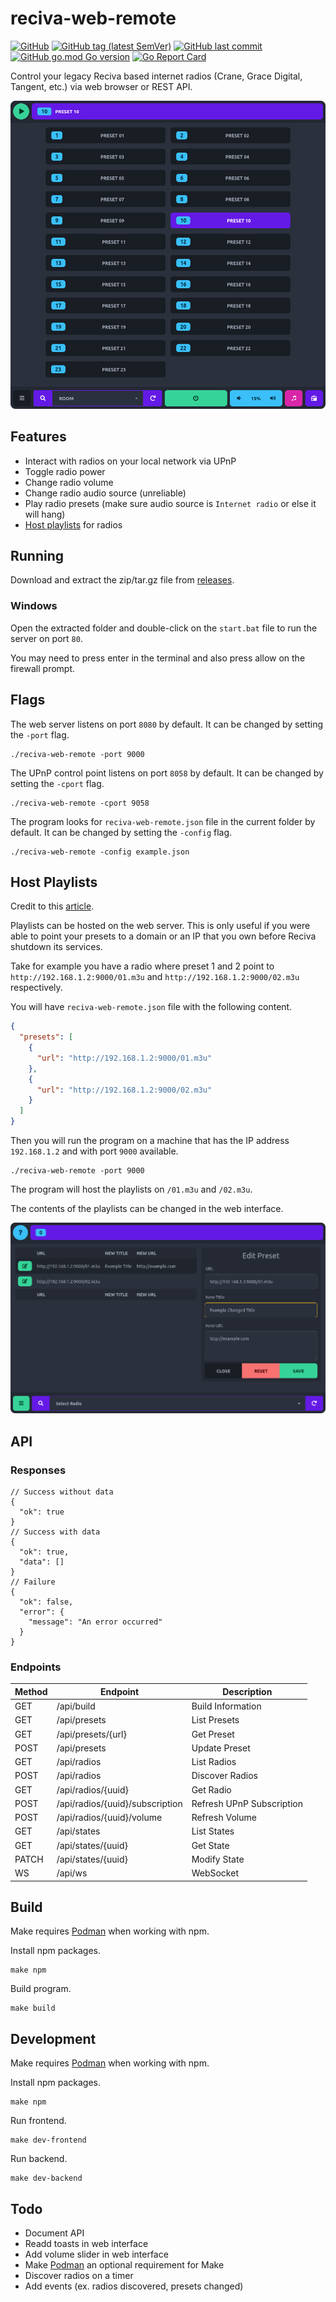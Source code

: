 # reciva-web-remote

[![GitHub](https://img.shields.io/github/license/itsnotgoodname/reciva-web-remote)](./LICENSE)
[![GitHub tag (latest SemVer)](https://img.shields.io/github/v/tag/itsnotgoodname/reciva-web-remote)](https://github.com/ItsNotGoodName/reciva-web-remote/tags)
[![GitHub last commit](https://img.shields.io/github/last-commit/itsnotgoodname/reciva-web-remote)](https://github.com/ItsNotGoodName/reciva-web-remote)
[![GitHub go.mod Go version](https://img.shields.io/github/go-mod/go-version/itsnotgoodname/reciva-web-remote)](./go.mod)
[![Go Report Card](https://goreportcard.com/badge/github.com/ItsNotGoodName/reciva-web-remote)](https://goreportcard.com/report/github.com/ItsNotGoodName/reciva-web-remote)

Control your legacy Reciva based internet radios (Crane, Grace Digital, Tangent, etc.) via web browser or REST API.

![Desktop Demo](/assets/desktop-demo.png)

## Features

- Interact with radios on your local network via UPnP
- Toggle radio power
- Change radio volume
- Change radio audio source (unreliable)
- Play radio presets (make sure audio source is `Internet radio` or else it will hang)
- [Host playlists](#host-playlists) for radios

## Running

Download and extract the zip/tar.gz file from [releases](https://github.com/ItsNotGoodName/reciva-web-remote/releases).

### Windows

Open the extracted folder and double-click on the `start.bat` file to run the server on port `80`.

You may need to press enter in the terminal and also press allow on the firewall prompt.

## Flags

The web server listens on port `8080` by default. It can be changed by setting the `-port` flag.

```
./reciva-web-remote -port 9000
```

The UPnP control point listens on port `8058` by default. It can be changed by setting the `-cport` flag.

```
./reciva-web-remote -cport 9058
```

The program looks for `reciva-web-remote.json` file in the current folder by default. It can be changed by setting the `-config` flag.

```
./reciva-web-remote -config example.json
```

## Host Playlists

Credit to this [article](https://swling.com/blog/2021/03/how-to-give-your-reciva-wifi-radio-a-second-life-before-the-service-closes-on-april-30-2021/).

Playlists can be hosted on the web server.
This is only useful if you were able to point your presets to a domain or an IP that you own before Reciva shutdown its services.

Take for example you have a radio where preset 1 and 2 point to `http://192.168.1.2:9000/01.m3u` and `http://192.168.1.2:9000/02.m3u` respectively.

You will have `reciva-web-remote.json` file with the following content.

```json
{
  "presets": [
    {
      "url": "http://192.168.1.2:9000/01.m3u"
    },
    {
      "url": "http://192.168.1.2:9000/02.m3u"
    }
  ]
}
```

Then you will run the program on a machine that has the IP address `192.168.1.2` and with port `9000` available.

```
./reciva-web-remote -port 9000
```

The program will host the playlists on `/01.m3u` and `/02.m3u`.

The contents of the playlists can be changed in the web interface.

![Edit Demo](/assets/desktop-edit-demo.png)

## API

### Responses

```jsonc
// Success without data
{
  "ok": true
}
// Success with data
{
  "ok": true,
  "data": []
}
// Failure
{
  "ok": false,
  "error": {
    "message": "An error occurred"
  }
}
```

### Endpoints

| Method | Endpoint                        | Description               |
| ------ | ------------------------------- | ------------------------- |
| GET    | /api/build                      | Build Information         |
| GET    | /api/presets                    | List Presets              |
| GET    | /api/presets/{url}              | Get Preset                |
| POST   | /api/presets                    | Update Preset             |
| GET    | /api/radios                     | List Radios               |
| POST   | /api/radios                     | Discover Radios           |
| GET    | /api/radios/{uuid}              | Get Radio                 |
| POST   | /api/radios/{uuid}/subscription | Refresh UPnP Subscription |
| POST   | /api/radios/{uuid}/volume       | Refresh Volume            |
| GET    | /api/states                     | List States               |
| GET    | /api/states/{uuid}              | Get State                 |
| PATCH  | /api/states/{uuid}              | Modify State              |
| WS     | /api/ws                         | WebSocket                 |

## Build

Make requires [Podman](https://podman.io/) when working with npm.

Install npm packages.

```
make npm
```

Build program.

```
make build
```

## Development

Make requires [Podman](https://podman.io/) when working with npm.

Install npm packages.

```
make npm
```

Run frontend.

```
make dev-frontend
```

Run backend.

```
make dev-backend
```

## Todo

- Document API
- Readd toasts in web interface
- Add volume slider in web interface
- Make [Podman](https://podman.io/) an optional requirement for Make
- Discover radios on a timer
- Add events (ex. radios discovered, presets changed)
